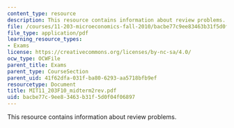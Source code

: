 ```yaml
---
content_type: resource
description: This resource contains information about review problems.
file: /courses/11-203-microeconomics-fall-2010/bacbe77c9ee83463b31f5d0f04f06897_MIT11_203F10_midterm2rev.pdf
file_type: application/pdf
learning_resource_types:
- Exams
license: https://creativecommons.org/licenses/by-nc-sa/4.0/
ocw_type: OCWFile
parent_title: Exams
parent_type: CourseSection
parent_uid: 41f62dfa-031f-ba80-6293-aa5718bfb9ef
resourcetype: Document
title: MIT11_203F10_midterm2rev.pdf
uid: bacbe77c-9ee8-3463-b31f-5d0f04f06897
---
```

This resource contains information about review problems.
